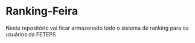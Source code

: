 # Ranking-Feira
Neste repositório vai ficar armazenado todo o sistema de ranking para os usuários da FETEPS
